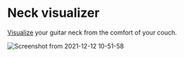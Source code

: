 # Neck visualizer

[Visualize](https://trebaud.github.io/neck-visualizer/) your guitar neck from the comfort of your couch.

![Screenshot from 2021-12-12 10-51-58](https://user-images.githubusercontent.com/8050949/145719356-e52e2c4d-699e-46e8-a51d-e38cdeeaa923.png)

